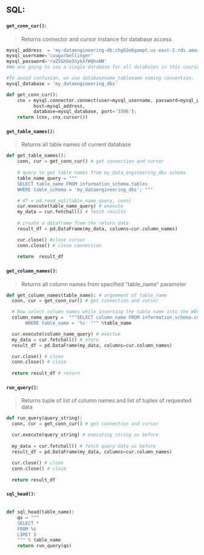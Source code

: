 ## SQL:
#### `get_conn_cur()`:
> Returns connector and cursor instance for database access
```Python
mysql_address  = 'my-dataengineering-db.chg62e6gampt.us-east-2.rds.amazonaws.com'
mysql_username='cougarbellinger'
mysql_password='raZV&hDe3nykXf#QhxNN'
#We are going to use a single database for all databases in this course.

#To avoid confusion, we use databasename_tablename naming convention.
mysql_database = 'my_dataengineering_dbs'

def get_conn_cur():
    cnx = mysql.connector.connect(user=mysql_username, password=mysql_password,
          host=mysql_address,
          database=mysql_database, port='3306');
    return (cnx, cnx.cursor())
```
#### `get_table_names()`:
>Returns all table names of current database
```Python
def get_table_names():
    conn, cur = get_conn_cur() # get connection and cursor
    
    # query to get table names from my_data_engineering_dbs schema
    table_name_query = """ 
    SELECT table_name FROM information_schema.tables
    WHERE table_schema = 'my_dataengineering_dbs'; """

    # df = pd.read_sql(table_name_query, conn)
    cur.execute(table_name_query) # execute
    my_data = cur.fetchall() # fetch results
    
    # create a dataframe from the return data
    result_df = pd.DataFrame(my_data, columns=cur.column_names)

    cur.close() #close cursor
    conn.close() # close connection
    
    return  result_df
```
#### `get_column_names()`:
>Returns all column names from specified "table_name" parameter
```Python
def get_column_names(table_name): # arguement of table_name
  conn, cur = get_conn_cur() # get connection and cursor

  # Now select column names while inserting the table name into the WERE
  column_name_query =  """SELECT column_name FROM information_schema.columns
       WHERE table_name = '%s' """ %table_name

  cur.execute(column_name_query) # exectue
  my_data = cur.fetchall() # store
  result_df = pd.DataFrame(my_data, columns=cur.column_names)

  cur.close() # close
  conn.close() # close
  
  return result_df # return
```
#### `run_query()`:
>Returns tuple of list of column names and list of tuples of requested data
```Python
def run_query(query_string):
  conn, cur = get_conn_cur() # get connection and cursor

  cur.execute(query_string) # executing string as before
  
  my_data = cur.fetchall() # fetch query data as before
  result_df = pd.DataFrame(my_data, columns=cur.column_names)
  
  cur.close() # close
  conn.close() # close
  
  return result_df
```
#### `sql_head()`:
```python

def sql_head(table_name):
    qs = """
    SELECT *
    FROM %s
    LIMIT 5
    """ % table_name
    return run_query(qs)
```
